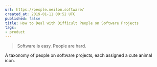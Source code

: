```yaml
---
url: https://people.neilon.software/
created_at: 2019-01-11 00:52 UTC
published: false
title: How to Deal with Difficult People on Software Projects
tags:
- product
---
```


<blockquote>Software is easy. People are hard.</blockquote>

A taxonomy of people on software projects, each assigned a cute animal icon.
